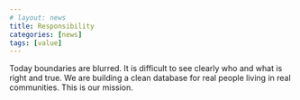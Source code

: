 ```yaml
---
# layout: news
title: Responsibility
categories: [news]
tags: [value]
---
```


Today boundaries are blurred. It is difficult to see clearly who and what is right and true. We are building a clean database for real people living in real communities. This is our mission.
